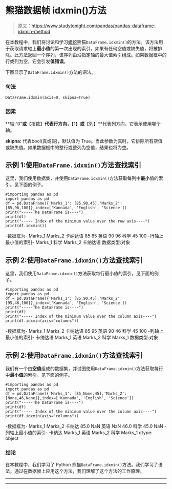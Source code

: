 # 熊猫数据帧 idxmin()方法

> 原文：<https://www.studytonight.com/pandas/pandas-dataframe-idxmin-method>

在本教程中，我们将讨论和学习[蟒蛇](https://www.studytonight.com/python/getting-started-with-python)熊猫`DataFrame.idxmin()`的方法。该方法用于获取请求轴上**最小值**的第一次出现的索引。如果有任何空值或缺失值，将被排除。此方法返回一个序列，该序列由沿指定轴的最大值索引组成。如果数据框中的行或列为空，它会引发**值错误**。

下图显示了`DataFrame.idxmin()`方法的语法。

### 句法

```
DataFrame.idxmin(axis=0, skipna=True)
```

### 因素

**轴:“0”**或**【指数】**代表行方向，**【1】**或**【列】**代表列方向。它表示使用哪个轴。

**skipna:** 代表bool(真或假)，默认值为 True。当此参数为真时，它排除所有空值或缺失值。如果数据框中的整行或整列为空值，结果也将为空。

## 示例 1:使用`DataFrame.idxmin()`方法查找索引

这里，我们使用数据集，并使用`DataFrame.idxmin()`方法获取每列中**最小**值的索引。见下面的例子。

```
#importing pandas as pd
import pandas as pd
df = pd.DataFrame({'Marks_1': [85,90,45],'Marks_2': [85,96,100]},index=['Kannada', 'English', 'Science'])
print("-----The DataFrame is----")
print(df)
print("----- Index of the minimum value over the row axis----")
print(df.idxmin())
```

-数据框为-
Marks_1 Marks_2
卡纳达语 85 85
英语 90 96
科学 45 100
-行轴上最小值的索引-
Marks_1 科学
Marks_2 卡纳达语
数据类型:对象

## 示例 2:使用`DataFrame.idxmin()`方法查找索引

这里，我们使用`DataFrame.idxmin()`方法获取每行最小值的索引。见下面的例子。

```
#importing pandas as pd
import pandas as pd
df = pd.DataFrame({'Marks_1': [85,90,45],'Marks_2': [95,46,100]},index=['Kannada', 'English', 'Science'])
print("-----The DataFrame is----")
print(df)
print("----- Index of the minimum value over the column axis----")
print(df.idxmin(axis="columns"))
```

-数据框为-
Marks_1 Marks_2
卡纳达语 85 95
英语 90 46
科学 45 100
-列轴上最小值的索引-
卡纳达语 Marks_1
英语 Marks_2
科学 Marks_1
数据类型:对象

## 示例 2:使用`DataFrame.idxmin()`方法查找索引

我们有一个由**空值**组成的数据集，并试图使用`DataFrame.idxmin()`方法获取每行中**最小值**的索引。见下面的例子。

```
#importing pandas as pd
import pandas as pd
df = pd.DataFrame({'Marks_1': [85,None,45],'Marks_2': [None,46,None]},index=['Kannada', 'English', 'Science'])
print("-----The DataFrame is----")
print(df)
print("----- Index of the minimum value over the column axis----")
print(df.idxmin(axis="columns"))
```

-数据框为-
Marks_1 Marks_2
卡纳达 85.0 NaN
英语 NaN 46.0
科学 45.0 NaN
-列轴上最小值的索引-
卡纳达 Marks_1
英语 Marks_2
科学 Marks_1
dtype: object

### 结论

在本教程中，我们学习了 Python 熊猫`DataFrame.idxmin()`方法。我们学习了语法，通过在数据帧上应用这个方法，我们理解了这个方法的工作原理。

* * *

* * *
